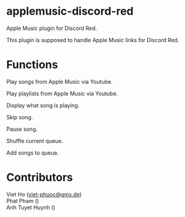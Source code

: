 # applemusic-discord-red
Apple Music plugin for Discord Red.

This plugin is supposed to handle Apple Music links for Discord Red.

# Functions
Play songs from Apple Music via Youtube.

Play playlists from Apple Music via Youtube.

Display what song is playing.

Skip song.

Pause song.

Shuffle current queue.

Add songs to queue.

# Contributors
Viet Ho (viet-phuoc@gmx.de)</br>
Phat Pham ()</br>
Anh Tuyet Huynh ()
